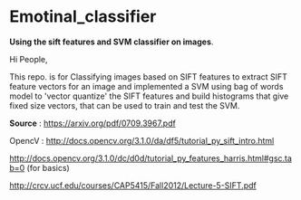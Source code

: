 # Emotinal_classifier
**Using the sift features and SVM classifier on images**. 

Hi People,

This repo. is for Classifying images based on SIFT features to extract SIFT feature vectors for an image and implemented a SVM using bag of words model  to 'vector quantize' the SIFT features and build histograms that give fixed size vectors, that can be used to train and test the SVM.

**Source** : https://arxiv.org/pdf/0709.3967.pdf

OpencV : http://docs.opencv.org/3.1.0/da/df5/tutorial_py_sift_intro.html

http://docs.opencv.org/3.1.0/dc/d0d/tutorial_py_features_harris.html#gsc.tab=0 (for basics)

http://crcv.ucf.edu/courses/CAP5415/Fall2012/Lecture-5-SIFT.pdf

